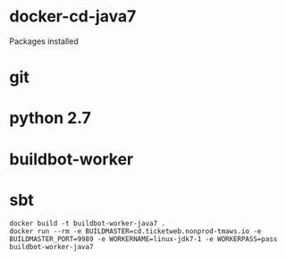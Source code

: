 # docker-cd-java7

Packages installed
# git
# python 2.7
# buildbot-worker
# sbt


```
docker build -t buildbot-worker-java7 .
docker run --rm -e BUILDMASTER=cd.ticketweb.nonprod-tmaws.io -e BUILDMASTER_PORT=9989 -e WORKERNAME=linux-jdk7-1 -e WORKERPASS=pass buildbot-worker-java7
```